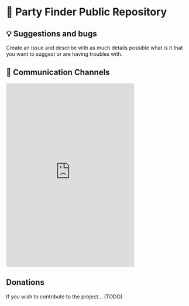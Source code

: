 # 🎉 Party Finder Public Repository

## 💡 Suggestions and bugs

Create an issue and describe with as much details possible what is it that you want to suggest or are having troubles with. 

## 💬 Communication Channels

<iframe src="https://canary.discord.com/widget?id=851099370384130099&theme=dark" width="350" height="500" allowtransparency="true" frameborder="0" sandbox="allow-popups allow-popups-to-escape-sandbox allow-same-origin allow-scripts"></iframe>

## Donations

If you wish to contribute to the project... (TODO)
